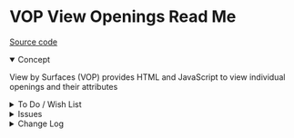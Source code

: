 # VOP View Openings Read Me

[Source code]( https://github.com/ladybug-tools/spider-gbxml-tools/blob/master/spider-gbxml-viewer/v-0-17-00/js-view-gbxml/vop-view-openings.js )

<details open >

<summary>Concept</summary>

View by Surfaces (VOP) provides HTML and JavaScript to view individual openings and their attributes

</details>

<details>

<summary>To Do / Wish List</summary>

* 2019-06-24 ~ Theo ~ Better ways of coloring options in select element

</details>

<details>

<summary>Issues</summary>


</details>

<details>

<summary>Change Log</summary>

### 2019-07-20 ~ Theo

VOP 0.17.00-0vop

* R -VOP.js: Cleanup


### 2019-07-20 ~ Theo

VOP 0.17.00-0vop

* R -VOP.js: First commit


### 2019-06-24 ~ Theo

* F - VBO.js: Add display of opening border
* B - VBO.js: VBO.openings reused in error
* F - VBO.js: Open and highlight selected opening in popup
* F - VBO.js: Ad select opening by attributes
* F - VBO.md: First commit of readme

</details>
